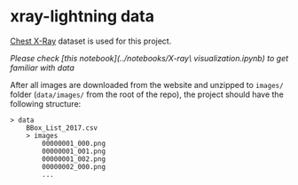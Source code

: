 # xray-lightning data

[Chest X-Ray](https://nihcc.app.box.com/v/ChestXray-NIHCC/folder/36938765345) dataset is used for this project.

*Please check [this notebook](../notebooks/X-ray\ visualization.ipynb) to get familiar with data*

After all images are downloaded from the website and unzipped to `images/` folder (`data/images/` from the root of the repo), the project should have the following structure:

```
> data
    BBox_List_2017.csv
    > images
        00000001_000.png
        00000001_001.png
        00000001_002.png
        00000002_000.png
        ...
```
